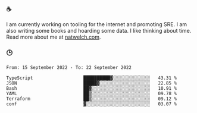 ### ☕

I am currently working on tooling for the internet and promoting SRE. I am also writing some books and hoarding some data. I like thinking about time. Read more about me at [natwelch.com](https://natwelch.com).

### 🕒

<!--START_SECTION:waka-->

```text
From: 15 September 2022 - To: 22 September 2022

TypeScript                   ██████████▓░░░░░░░░░░░░░░   43.31 %
JSON                         █████▓░░░░░░░░░░░░░░░░░░░   22.85 %
Bash                         ██▓░░░░░░░░░░░░░░░░░░░░░░   10.91 %
YAML                         ██▒░░░░░░░░░░░░░░░░░░░░░░   09.78 %
Terraform                    ██▒░░░░░░░░░░░░░░░░░░░░░░   09.12 %
conf                         ▓░░░░░░░░░░░░░░░░░░░░░░░░   03.07 %
```

<!--END_SECTION:waka-->
